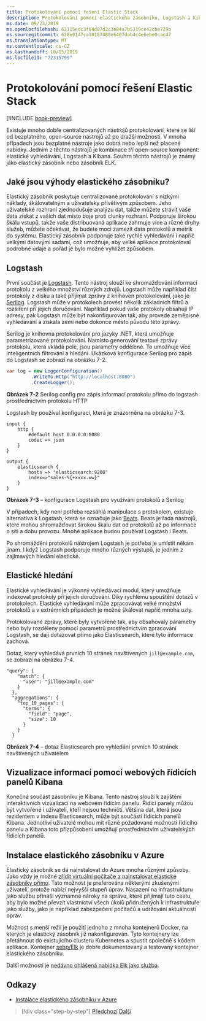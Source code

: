 ```yaml
---
title: Protokolování pomocí řešení Elastic Stack
description: Protokolování pomocí elastického zásobníku, Logstash a Kibana
ms.date: 09/23/2019
ms.openlocfilehash: 62115edc3f64d87d2c3e84a7b5319ce42cbe729b
ms.sourcegitcommit: 628e8147ca10187488e6407dab4c4e6ebe0cac47
ms.translationtype: MT
ms.contentlocale: cs-CZ
ms.lasthandoff: 10/15/2019
ms.locfileid: "72315799"
---
```

# <a name="logging-with-elastic-stack"></a>Protokolování pomocí řešení Elastic Stack 

[!INCLUDE [book-preview](../../../includes/book-preview.md)]

Existuje mnoho dobře centralizovaných nástrojů protokolování, které se liší od bezplatného, open-source nástrojů až po dražší možnosti. V mnoha případech jsou bezplatné nástroje jako dobrá nebo lepší než placené nabídky. Jedním z těchto nástrojů je kombinace tří open-source komponent: elastické vyhledávání, Logstash a Kibana. Souhrn těchto nástrojů je známý jako elastický zásobník nebo zásobník ELK.

## <a name="what-are-the-advantages-of-elastic-stack"></a>Jaké jsou výhody elastického zásobníku?

Elastický zásobník poskytuje centralizované protokolování s nízkými náklady, škálovatelným a uživatelsky přívětivým způsobem. Jeho uživatelské rozhraní zjednodušuje analýzu dat, takže můžete strávit vaše data získat z vašich dat místo boje proti clunky rozhraní. Podporuje širokou škálu vstupů, takže vaše distribuovaná aplikace zahrnuje více a různé druhy služeb, můžete očekávat, že budete moci zamezit data protokolů a metrik do systému. Elastický zásobník podporuje také rychlé vyhledávání i napříč velkými datovými sadami, což umožňuje, aby velké aplikace protokoloval podrobné údaje a pořád je bylo možné vyhlížet způsobem.

## <a name="logstash"></a>Logstash

První součást je [Logstash](https://www.elastic.co/products/logstash). Tento nástroj slouží ke shromažďování informací protokolu z velkého množství různých zdrojů. Logstash může například číst protokoly z disku a také přijímat zprávy z knihoven protokolování, jako je [Serilog](https://serilog.net/). Logstash může v protokolech provést několik základních filtrů a rozšíření při jejich doručování. Například pokud vaše protokoly obsahují IP adresy, pak Logstash může být nakonfigurován tak, aby provede zeměpisné vyhledávání a získala zemi nebo dokonce město původu této zprávy. 

Serilog je knihovna protokolování pro jazyky .NET, která umožňuje parametrizované protokolování. Namísto generování textové zprávy protokolu, která vkládá pole, jsou parametry oddělené. To umožňuje více inteligentních filtrování a hledání. Ukázková konfigurace Serilog pro zápis do Logstash se zobrazí na obrázku 7-2.

```csharp
var log = new LoggerConfiguration()   
         .WriteTo.Http("http://localhost:8080")
         .CreateLogger();
```

**Obrázek 7-2** Serilog config pro zápis informací protokolu přímo do logstash prostřednictvím protokolu HTTP

Logstash by používal konfiguraci, která je znázorněna na obrázku 7-3. 

```
input {
    http {
        #default host 0.0.0.0:8080
        codec => json
    }
}

output {
    elasticsearch {
        hosts => "elasticsearch:9200"
        index=>"sales-%{+xxxx.ww}"
    }
}
```

**Obrázek 7-3** – konfigurace Logstash pro využívání protokolů z Serilog

V případech, kdy není potřeba rozsáhlá manipulace s protokolem, existuje alternativa k Logstash, která se označuje jako [Beats](https://www.elastic.co/products/beats). Beats je řada nástrojů, které mohou shromažďovat širokou škálu dat od protokolů až po informace o síti a dobu provozu. Mnohé aplikace budou používat Logstash i Beats.

Po shromáždění protokolů nástrojem Logstash je potřeba je umístit někam jinam. I když Logstash podporuje mnoho různých výstupů, je jedním z zajímavých hledání elastické.

## <a name="elastic-search"></a>Elastické hledání

Elastické vyhledávání je výkonný vyhledávací modul, který umožňuje indexovat protokoly při jejich doručování. Díky rychlému spouštění dotazů v protokolech. Elastické vyhledávání může zpracovávat velké množství protokolů a v extrémních případech je možné škálovat napříč mnoha uzly. 

Protokolované zprávy, které byly vytvořené tak, aby obsahovaly parametry nebo byly rozděleny pomocí parametrů prostřednictvím zpracování Logstash, se dají dotazovat přímo jako Elasticsearch, které tyto informace zachová.

Dotaz, který vyhledává prvních 10 stránek navštívených `jill@example.com`, se zobrazí na obrázku 7-4.

```
"query": {
    "match": {
      "user": "jill@example.com"
    }
  },
  "aggregations": {
    "top_10_pages": {
      "terms": {
        "field": "page",
        "size": 10
      }
    }
  }
```

**Obrázek 7-4** – dotaz Elasticsearch pro vyhledání prvních 10 stránek navštívených uživatelem

## <a name="visualizing-information-with-kibana-web-dashboards"></a>Vizualizace informací pomocí webových řídicích panelů Kibana

Konečná součást zásobníku je Kibana. Tento nástroj slouží k zajištění interaktivních vizualizací na webovém řídicím panelu. Řídicí panely můžou být vytvořené i uživateli, kteří nejsou techničtí. Většina dat, která jsou rezidentem v indexu Elasticsearch, může být součástí řídicích panelů Kibana. Jednotliví uživatelé mohou mít různé požadované možnosti řídicího panelu a Kibana toto přizpůsobení umožňují prostřednictvím uživatelských řídicích panelů. 

## <a name="installing-elastic-stack-on-azure"></a>Instalace elastického zásobníku v Azure

Elastický zásobník se dá nainstalovat do Azure mnoha různými způsoby. Jako vždy je možné [zřídit virtuální počítače a nainstalovat elastické zásobníky přímo](https://docs.microsoft.com/azure/virtual-machines/linux/tutorial-elasticsearch). Tato možnost je preferována některými zkušenými uživateli, protože nabízí nejvyšší stupeň úprav. Nasazení na infrastrukturu jako službu přináší významné nároky na správu, které přijímají tuto cestu, aby bylo možné převzít vlastnictví všech úkolů přidružených k infrastruktuře jako služby, jako je například zabezpečení počítačů a udržování aktuálnosti oprav. 

Možnost s menší režií je použití jednoho z mnoha kontejnerů Docker, na kterých je elastický zásobník již nakonfigurován. Tyto kontejnery lze přetáhnout do existujícího clusteru Kubernetes a spustit společně s kódem aplikace. Kontejner [sebp/Elk](https://elk-docker.readthedocs.io/) je dobře dokumentovaný a testovaný kontejner elastického zásobníku.

Další možností je [nedávno ohlášená nabídka Elk jako služba](https://devops.com/logz-io-unveils-azure-open-source-elk-monitoring-solution/).

## <a name="references"></a>Odkazy

- [Instalace elastického zásobníku v Azure](https://docs.microsoft.com/azure/virtual-machines/linux/tutorial-elasticsearch)

>[!div class="step-by-step"]
>[Předchozí](observability-patterns.md)
>[Další](monitoring-azure-kubernetes.md)
